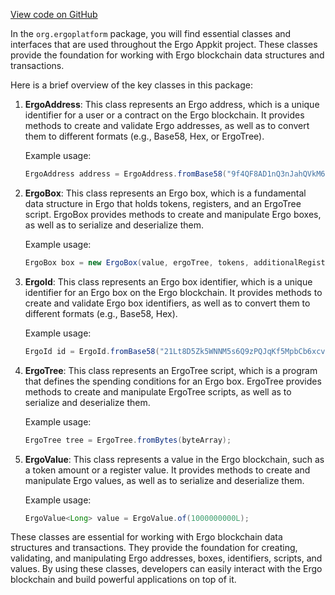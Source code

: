 [View code on GitHub](https://github.com/ergoplatform/ergo-appkit/.autodoc/docs/json/common/src/main/java/org/ergoplatform)

In the `org.ergoplatform` package, you will find essential classes and interfaces that are used throughout the Ergo Appkit project. These classes provide the foundation for working with Ergo blockchain data structures and transactions.

Here is a brief overview of the key classes in this package:

1. **ErgoAddress**: This class represents an Ergo address, which is a unique identifier for a user or a contract on the Ergo blockchain. It provides methods to create and validate Ergo addresses, as well as to convert them to different formats (e.g., Base58, Hex, or ErgoTree).

   Example usage:
   ```java
   ErgoAddress address = ErgoAddress.fromBase58("9f4QF8AD1nQ3nJahQVkM6c8S22pZ5pG5sgz");
   ```

2. **ErgoBox**: This class represents an Ergo box, which is a fundamental data structure in Ergo that holds tokens, registers, and an ErgoTree script. ErgoBox provides methods to create and manipulate Ergo boxes, as well as to serialize and deserialize them.

   Example usage:
   ```java
   ErgoBox box = new ErgoBox(value, ergoTree, tokens, additionalRegisters, creationHeight);
   ```

3. **ErgoId**: This class represents an Ergo box identifier, which is a unique identifier for an Ergo box on the Ergo blockchain. It provides methods to create and validate Ergo box identifiers, as well as to convert them to different formats (e.g., Base58, Hex).

   Example usage:
   ```java
   ErgoId id = ErgoId.fromBase58("21Lt8D5Zk5WNNM5s6Q9zPQJqKf5MpbCb6xcvU9C6VkL8v5JLa1L");
   ```

4. **ErgoTree**: This class represents an ErgoTree script, which is a program that defines the spending conditions for an Ergo box. ErgoTree provides methods to create and manipulate ErgoTree scripts, as well as to serialize and deserialize them.

   Example usage:
   ```java
   ErgoTree tree = ErgoTree.fromBytes(byteArray);
   ```

5. **ErgoValue**: This class represents a value in the Ergo blockchain, such as a token amount or a register value. It provides methods to create and manipulate Ergo values, as well as to serialize and deserialize them.

   Example usage:
   ```java
   ErgoValue<Long> value = ErgoValue.of(1000000000L);
   ```

These classes are essential for working with Ergo blockchain data structures and transactions. They provide the foundation for creating, validating, and manipulating Ergo addresses, boxes, identifiers, scripts, and values. By using these classes, developers can easily interact with the Ergo blockchain and build powerful applications on top of it.
